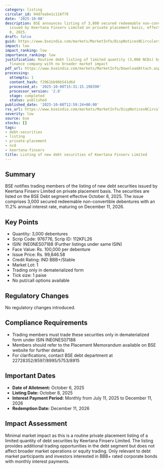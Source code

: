 ```yaml
---
category: listing
circular_id: 94d7eabe1c116f78
date: '2025-10-08'
description: BSE announces listing of 3,000 secured redeemable non-convertible debentures
  issued by Keertana Finserv Limited on private placement basis, effective October
  8, 2025.
draft: false
guid: https://www.bseindia.com/markets/MarketInfo/DispNoticesNCirculars.aspx?Noticeid={82BE41B5-E65A-4D84-B29F-7AC6A8D3BFDC}&noticeno=20251008-44&dt=10/08/2025&icount=44&totcount=62&flag=0
impact: low
impact_ranking: low
importance_ranking: low
justification: Routine debt listing of limited quantity (3,000 NCDs) by a private
  finance company with no broader market impact
pdf_url: https://www.bseindia.com/markets/MarketInfo/DownloadAttach.aspx?id=20251008-44&attachedId=
processing:
  attempts: 1
  content_hash: f2961bb90b541d6d
  processed_at: '2025-10-08T15:31:15.198390'
  processor_version: '2.0'
  stage: completed
  status: published
published_date: '2025-10-08T12:59:24+00:00'
rss_url: https://www.bseindia.com/markets/MarketInfo/DispNoticesNCirculars.aspx?Noticeid={82BE41B5-E65A-4D84-B29F-7AC6A8D3BFDC}&noticeno=20251008-44&dt=10/08/2025&icount=44&totcount=62&flag=0
severity: low
source: bse
stocks: []
tags:
- debt-securities
- listing
- private-placement
- ncd
- keertana-finserv
title: Listing of new debt securities of Keertana Finserv Limited
---
```


## Summary

BSE notifies trading members of the listing of new debt securities issued by Keertana Finserv Limited on private placement basis. The securities are listed on the BSE Debt segment effective October 8, 2025. The issue comprises 3,000 secured redeemable non-convertible debentures with an 11.2% annual interest rate, maturing on December 11, 2026.

## Key Points

- Quantity: 3,000 debentures
- Scrip Code: 976776, Scrip ID: 112KFL26
- ISIN: INE0NES07188 (Further listings under same ISIN)
- Face Value: Rs. 100,000 per debenture
- Issue Price: Rs. 99,846.58
- Credit Rating: IND BBB+/Stable
- Market Lot: 1
- Trading only in dematerialized form
- Tick size: 1 paise
- No put/call options available

## Regulatory Changes

No regulatory changes introduced.

## Compliance Requirements

- Trading members must trade these securities only in dematerialized form under ISIN INE0NES07188
- Members should refer to the Placement Memorandum available on BSE website for further details
- For clarifications, contact BSE debt department at 22728352/8597/8995/5753/8915

## Important Dates

- **Date of Allotment:** October 6, 2025
- **Listing Date:** October 8, 2025
- **Interest Payment Period:** Monthly from July 11, 2025 to December 11, 2026
- **Redemption Date:** December 11, 2026

## Impact Assessment

Minimal market impact as this is a routine private placement listing of a limited quantity of debt securities by Keertana Finserv Limited. The listing provides additional trading opportunities in the debt segment but does not affect broader market operations or equity trading. Only relevant to debt market participants and investors interested in BBB+ rated corporate bonds with monthly interest payments.